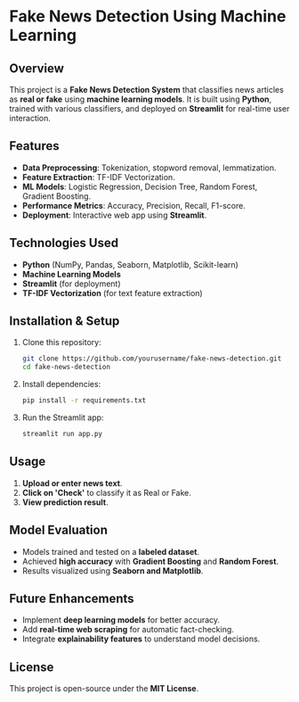 # Fake News Detection Using Machine Learning

## Overview
This project is a **Fake News Detection System** that classifies news articles as **real or fake** using **machine learning models**. It is built using **Python**, trained with various classifiers, and deployed on **Streamlit** for real-time user interaction.

## Features
- **Data Preprocessing**: Tokenization, stopword removal, lemmatization.
- **Feature Extraction**: TF-IDF Vectorization.
- **ML Models**: Logistic Regression, Decision Tree, Random Forest, Gradient Boosting.
- **Performance Metrics**: Accuracy, Precision, Recall, F1-score.
- **Deployment**: Interactive web app using **Streamlit**.

## Technologies Used
- **Python** (NumPy, Pandas, Seaborn, Matplotlib, Scikit-learn)
- **Machine Learning Models**
- **Streamlit** (for deployment)
- **TF-IDF Vectorization** (for text feature extraction)

## Installation & Setup
1. Clone this repository:
   ```bash
   git clone https://github.com/yourusername/fake-news-detection.git
   cd fake-news-detection
   ```
2. Install dependencies:
   ```bash
   pip install -r requirements.txt
   ```
3. Run the Streamlit app:
   ```bash
   streamlit run app.py
   ```

## Usage
1. **Upload or enter news text**.
2. **Click on 'Check'** to classify it as Real or Fake.
3. **View prediction result**.

## Model Evaluation
- Models trained and tested on a **labeled dataset**.
- Achieved **high accuracy** with **Gradient Boosting** and **Random Forest**.
- Results visualized using **Seaborn and Matplotlib**.

## Future Enhancements
- Implement **deep learning models** for better accuracy.
- Add **real-time web scraping** for automatic fact-checking.
- Integrate **explainability features** to understand model decisions.

## License
This project is open-source under the **MIT License**.

